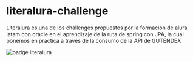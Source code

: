 # literalura-challenge
Literalura es una de los challenges propuestos por la formación de alura latam con oracle en el aprendizaje de la ruta de spring con JPA, la cual ponemos en practica a través de la consumo de la API de GUTENDEX

![badge literalura](https://github.com/bchavajay/literalura-challenge/assets/29126881/d500aeb1-3bdf-4945-9d7c-7cca3f198023)
